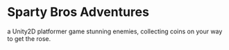 # Sparty Bros Adventures
 a Unity2D platformer game stunning enemies, collecting coins on your way to get the rose.
